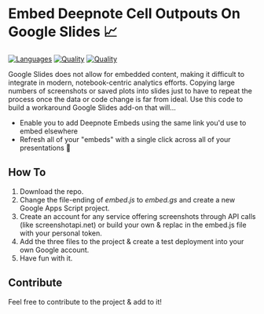 # Embed Deepnote Cell Outpouts On Google Slides 📈


[![Languages](https://img.shields.io/github/languages/count/lksfr/deepnote_embeds_gslides)](https://img.shields.io/github/languages/count/lksfr/deepnote_embeds_gslides)
[![Quality](https://img.shields.io/codefactor/grade/github/lksfr/https://img.shields.io/github/languages/count/lksfr/deepnote_embeds_gslides/main)](https://img.shields.io/codefactor/grade/github/lksfr/https://img.shields.io/github/languages/count/lksfr/deepnote_embeds_gslides/main)
[![Quality](https://img.shields.io/github/issues/lksfr/deepnote_embeds_gslides)](https://img.shields.io/github/issues/lksfr/deepnote_embeds_gslides)

Google Slides does not allow for embedded content, making it difficult to integrate in modern, notebook-centric analytics efforts. Copying large numbers of screenshots or saved plots into slides just to have to repeat the process once the data or code change is far from ideal. Use this code to build a workaround Google Slides add-on that will...

- Enable you to add Deepnote Embeds using the same link you'd use to embed elsewhere
- Refresh all of your "embeds" with a single click across all of your presentations 🎉

## How To

1. Download the repo.
2. Change the file-ending of *embed.js* to *embed.gs* and create a new Google Apps Script project.
3. Create an account for any service offering screenshots through API calls (like screenshotapi.net) or build your own & replac _<TOKEN>_ in the embed.js file with your personal token.
4. Add the three files to the project & create a test deployment into your own Google account.
5. Have fun with it.

## Contribute

Feel free to contribute to the project & add to it!
